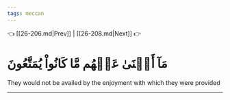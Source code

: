 ```yaml
---
tags: meccan
---
```


👈 [[26-206.md|Prev]] | [[26-208.md|Next]] 👉

# مَآ أَغۡنَىٰ عَنۡهُم مَّا كَانُواْ يُمَتَّعُونَ

They would not be availed by the enjoyment with which they were provided

---

